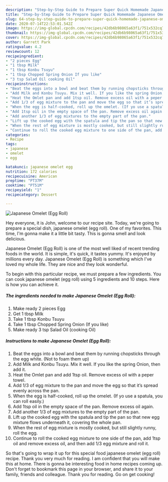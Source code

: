 ```yaml
---
description: "Step-by-Step Guide to Prepare Super Quick Homemade Japanese Omelet (Egg Roll)"
title: "Step-by-Step Guide to Prepare Super Quick Homemade Japanese Omelet (Egg Roll)"
slug: 64-step-by-step-guide-to-prepare-super-quick-homemade-japanese-omelet-egg-roll
date: 2020-07-14T22:53:01.542Z
image: https://img-global.cpcdn.com/recipes/42db6b98065a63f1/751x532cq70/japanese-omelet-egg-roll-recipe-main-photo.jpg
thumbnail: https://img-global.cpcdn.com/recipes/42db6b98065a63f1/751x532cq70/japanese-omelet-egg-roll-recipe-main-photo.jpg
cover: https://img-global.cpcdn.com/recipes/42db6b98065a63f1/751x532cq70/japanese-omelet-egg-roll-recipe-main-photo.jpg
author: Garrett Park
ratingvalue: 4.2
reviewcount: 12
recipeingredient:
- "2 pieces Egg"
- "1 tbsp Milk"
- "1 tbsp Konbu Tsuyu"
- "1 tbsp Chopped Spring Onion If you like"
- "3 tsp Salad Oil cooking Oil"
recipeinstructions:
- "Beat the eggs into a bowl and beat them by running chopsticks through the egg white. (Not to foam them up)"
- "Add Milk and Konbu Tsuyu. Mix it well. If you like the spring Onion, then add it."
- "Heat the Omlet pan and add 1tsp oil. Remove excess oil with a peper towel."
- "Add 1/3 of egg mixture to the pan and move the egg so that it’s spread evenly across the pan."
- "When the egg is half-cooked, roll up the omelet. (If yo use a spatula, you can roll easily.)"
- "Add 1tsp oil in the empty space of the pan. Remove excess oil again."
- "Add another 1/3 of egg mixtures to the empty part of the pan."
- "Lift up the cooked egg with the spatula and tip the pan so that new egg mixture flows underneath it, covering the whole pan."
- "When the rest of egg mixture is mostly cooked, but still slightly runny, roll the egg."
- "Continue to roll the cooked egg mixture to one side of the pan, add 1tsp oil and remove excess oil, and then add 1/3 egg mixture and roll it."
categories:
- Recipe
tags:
- japanese
- omelet
- egg

katakunci: japanese omelet egg 
nutrition: 172 calories
recipecuisine: American
preptime: "PT37M"
cooktime: "PT51M"
recipeyield: "1"
recipecategory: Dessert

---
```



![Japanese Omelet (Egg Roll)](https://img-global.cpcdn.com/recipes/42db6b98065a63f1/751x532cq70/japanese-omelet-egg-roll-recipe-main-photo.jpg)

Hey everyone, it is John, welcome to our recipe site. Today, we're going to prepare a special dish, japanese omelet (egg roll). One of my favorites. This time, I'm gonna make it a little bit tasty. This is gonna smell and look delicious.



Japanese Omelet (Egg Roll) is one of the most well liked of recent trending foods in the world. It is simple, it's quick, it tastes yummy. It's enjoyed by millions every day. Japanese Omelet (Egg Roll) is something which I've loved my whole life. They are nice and they look wonderful.


To begin with this particular recipe, we must prepare a few ingredients. You can cook japanese omelet (egg roll) using 5 ingredients and 10 steps. Here is how you can achieve it.

<!--inarticleads1-->

##### The ingredients needed to make Japanese Omelet (Egg Roll):

1. Make ready 2 pieces Egg
1. Get 1 tbsp Milk
1. Take 1 tbsp Konbu Tsuyu
1. Take 1 tbsp Chopped Spring Onion (If you like)
1. Make ready 3 tsp Salad Oil (cooking Oil)




<!--inarticleads2-->

##### Instructions to make Japanese Omelet (Egg Roll):

1. Beat the eggs into a bowl and beat them by running chopsticks through the egg white. (Not to foam them up)
1. Add Milk and Konbu Tsuyu. Mix it well. If you like the spring Onion, then add it.
1. Heat the Omlet pan and add 1tsp oil. Remove excess oil with a peper towel.
1. Add 1/3 of egg mixture to the pan and move the egg so that it’s spread evenly across the pan.
1. When the egg is half-cooked, roll up the omelet. (If yo use a spatula, you can roll easily.)
1. Add 1tsp oil in the empty space of the pan. Remove excess oil again.
1. Add another 1/3 of egg mixtures to the empty part of the pan.
1. Lift up the cooked egg with the spatula and tip the pan so that new egg mixture flows underneath it, covering the whole pan.
1. When the rest of egg mixture is mostly cooked, but still slightly runny, roll the egg.
1. Continue to roll the cooked egg mixture to one side of the pan, add 1tsp oil and remove excess oil, and then add 1/3 egg mixture and roll it.




So that's going to wrap it up for this special food japanese omelet (egg roll) recipe. Thank you very much for reading. I am confident that you will make this at home. There is gonna be interesting food in home recipes coming up. Don't forget to bookmark this page in your browser, and share it to your family, friends and colleague. Thank you for reading. Go on get cooking!
